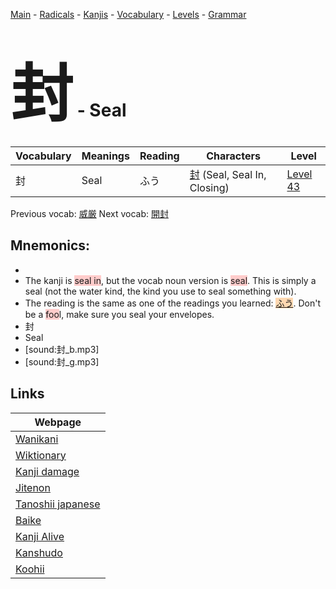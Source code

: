 <style> bigfont {font-size: 100px}</style>
[Main](../README.md) -
[Radicals](../radicals.md) -
[Kanjis](../kanjis.md) -
[Vocabulary](../vocabulary.md) -
[Levels](../levels.md) -
[Grammar](../grammar.md)
# <bigfont> 封</bigfont> - Seal 

| Vocabulary | Meanings | Reading | Characters | Level |
| --- | --- | --- | --- | --- |
| 封 | Seal | ふう |  [封](../kanjis/封.md) (Seal, Seal In, Closing) | [Level 43](../levels/wk_level43.md) |

Previous vocab: [威厳](威厳.md) Next vocab: [開封](開封.md) 

## Mnemonics:

* 
* The kanji is <span style="background-color:#ffcccb"> seal in</span>, but the vocab noun version is <span style="background-color:#ffcccb"> seal</span>. This is simply a seal (not the water kind, the kind you use to seal something with).
* The reading is the same as one of the readings you learned: <span style="background-color:#fed8b1"> [ふう](https://jisho.org/search/ふう)</span>. Don't be a <span style="background-color:#ffcccb"> foo</span>l, make sure you seal your envelopes.
* 封
* Seal
* [sound:封_b.mp3]
* [sound:封_g.mp3]


## Links 

| Webpage |
| --- |
| [Wanikani          ](https://www.wanikani.com/kanji/封) |
| [Wiktionary        ](https://en.wiktionary.org/wiki/封) |
| [Kanji damage      ](http://www.kanjidamage.com/kanji/search?utf8=✓&q=封) |
| [Jitenon           ](https://jitenon.com/kanji/封) |
| [Tanoshii japanese ](https://www.tanoshiijapanese.com/dictionary/kanji.cfm?k=封) |
| [Baike             ](https://baike.baidu.com/item/封) |
| [Kanji Alive       ](https://app.kanjialive.com/封) |
| [Kanshudo          ](https://www.kanshudo.com/searchmn?q=封) |
| [Koohii            ](https://kanji.koohii.com/study/kanji/封) |
